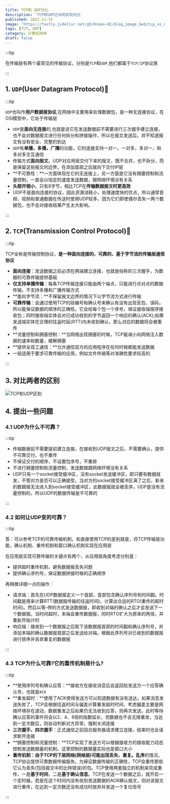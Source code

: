 ```yaml
---
title: TCP和 UDP对比
description: 'TCP和UDP之间的区别对比'
published: 2022-11-15
image: 'https://fastly.jsdelivr.net/gh/Ocean-H1/blog_image_bed/tcp_vs_udp.png'
tags: [TCP, UDP]
category: 计算机网络
draft: false 
---
```


:::tip

在传输层有两个最常见的传输协议，分别是`TCP`和`UDP`,他们都属于`TCP/IP`协议族

:::

## 1. `UDP`(User Datagram Protocol):rocket:

:::tip

`UDP`也叫作**用户数据报协议**,在网络中主要用来处理数据包，是一种无连接协议，在OSI模型中，它处于传输层

- `UDP`是**面向无连接**的,也就是说它在发送数据前不需要进行三次握手建立连接，也不会对数据报文进行任何拆分和拼接操作，所以在报文发送后，并不知道报文有没有安全、完整的到达
- `UDP`有**单播，多播，广播**的功能，它的连接支持一对一，一对多，多对一，和多对多交互通信
- 传输方式**面向报文**。UDP对应用层交付下来的报文，既不合并，也不拆分，而是保留这些报文的边界，在添加首部之后就向下交付IP层
- **不可靠性：**一方面体现在它的无连接上，另一方面是它没有拥塞控制和流量控制，一直会以恒定的速度发送数据，跟网络环境没有关系
- **头部开销小**，只有8字节，相比TCP在**传输数据报文时更高效**
- UDP不是面向连接的协议，因此资源消耗小，处理速度快的优点，所以通常音频、视频和普通数据在传送时使用UDP较多，因为它们即使偶尔丢失一两个数据包，也不会对接收结果产生太大影响。

:::

## 2. `TCP`(Transmission Control Protocol):rocket:

:::tip

TCP全称是传输控制协议，**是一种面向连接的、可靠的、基于字节流的传输层通信协议**

- **面向连接**：发送数据之前必须在两端建立连接，也就是俗称的三次握手，为数据的可靠传输提供基础
- **仅支持单播传输**：每条TCP传输连接只能由两个端点，只能进行点对点的数据传输，不支持多播和广播传输方式
- **面向字节流：**不保留报文边界的情况下以字节流方式进行传输
- **可靠传输**：会通过使用TCP的段编号和确认号来确认有没有出现丢包、误码，所以能保证数据的顺序的正确性。它会给每个包一个序号，保证接收端按序接收包；同时接收端实体会对已成功收到的字节返回一个响应的确认(ACK);如果发送端实体在合理的往返时延(RTT)内未收到确认，那么对应的数据将会被重传
- **流量控制和拥塞控制：**当网络出现拥塞的时候，TCP能减小向网络注入数据的速率和数量，缓解拥塞
- **提供全双工通信：**允许通信双方的应用程序在任何时候都能发送数据
- 一般适用于要求可靠传输的应用，例如文件传输等对准确性要求较高的

:::

## 3. 对比两者的区别

![TCP和UDP区别](https://p6-juejin.byteimg.com/tos-cn-i-k3u1fbpfcp/536b6a14cad146bf91f2f423a2f2caab~tplv-k3u1fbpfcp-zoom-in-crop-mark:4536:0:0:0.image?)



## 4. 提出一些问题

### 4.1 UDP为什么不可靠？

:::tip

- 传输数据前不需要提前建立连接，在接收到UDP报文之后，不需要确认，提供不可靠交付，也不重传
- 不保证交付的顺序，不设置包序号，不重排
- 不进行拥塞控制和流量控制，发送数据跟网络环境没有关系
- UDP只有一个socket接受缓冲区，没有socket发送缓冲区，即只要有数据就发，不管对方是否可以正确接受。当对方的socket接受缓冲区满了之后，新来的数据报无法进入到socket接受缓冲区，此数据报就会被丢弃，UDP是没有流量控制的，所以UDP的数据传输是不可靠的

:::

### 4.2 如何让UDP变的可靠？

:::tip

答：可以参考TCP的可靠传输机制，和直接使用TCP的差别就是，将TCP传输层功能，确认机制、重传机制和窗口确认机制实现在应用层

在应用层实现可靠传输的关键点有两个，从应用层角度考虑分别是：

- 提供超时重传机制，避免数据报丢失问题
- 提供确认序列号，保证数据拼接时候的正确顺序

再稍微详细一点的操作：

- 请求端：首先在UDP数据报定义一个首部，首部包含确认序列号和时间戳。时间戳是用来计算RTT(数据报传输的往返时间)，计算出合适的RTO(重传的超时时间)。然后以等-停的方式发送数据报，即收到对端的确认之后才会发送下一个数据报。当时间超时，本端会重传数据报，同时RTO扩大为原来的两倍，并重新开始计时
- 响应端：接收到一个数据报之后取下该数据报首部的时间戳和确认序列号，并添加本端的确认数据报首部之后发送给对端。根据此序列号对已收到的数据报进行排序并丢弃重复的数据报

:::

### 4.3 TCP为什么可靠?它的重传机制是什么?

:::tip

- **使用序列号和确认应答：**接收方在接收消息后会返回给发送方一个应答确认号，也就是`ACK`
- **重发超时：**使用了ACK使得发送方可以知道数据有没有送达，如果消息发送失败了，TCP会根据往返时间与偏差计算重发超时时间，考虑偏差主要是网络环境存在波动，数据重发之后如果仍无法收到应答，则再次发送，此时等待确认应答的事件将会以2、4、8倍的指数延长，但数据也不会无限重发，当达到一定次数后，则自动判断对方异常，强制关闭连接
- **三次握手、四次握手**：正式通信之前回合服务器请求建立连接，结束时也会请求断开连接
- **拥塞控制和流量控制：**TCP实现了发送方可以根据接收方的接收能力动态控制发送数据量的机制，这里控制的数据量实际也是窗口大小
- **重传机制：**由于TCP的下层网络(网络层)可能出现**丢失、重复。乱序**的情况，TCP协议提供可靠数据传输服务。为保证数据传输的正确性，TCP会重传那些它认为丢失(包括报文中的比特错误)的包。TCP使用两套独立的机制来完成重传，一是**基于时间**，二是**基于确认信息**。TCP在发送一个数据之后，就开启一个定时器，若是在这个时间内没有收到发送数据的ACK确认报文，则对该报文进行重传，在达到一定次数还没有成功时放弃并发送一个复位信号

:::